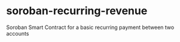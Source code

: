 # soroban-recurring-revenue
Soroban Smart Contract for a basic recurring payment between two accounts
